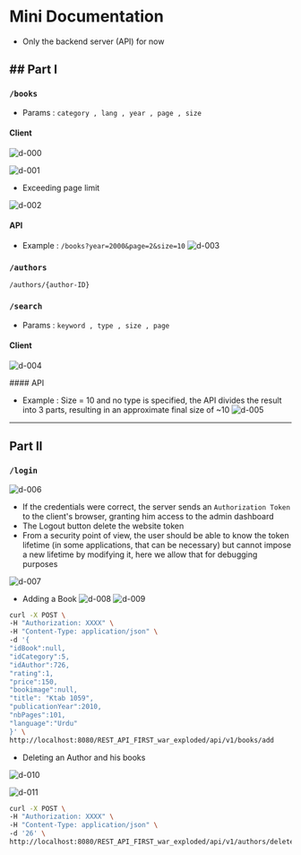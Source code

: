 # Mini Documentation

* Only the backend server (API) for now

## Part I
---
### `/books`

- Params : `category , lang , year , page , size`

#### Client

![d-000](https://github.com/user-attachments/assets/b9ad7359-dfd2-4e04-97f1-b67b06353962)

![d-001](https://github.com/user-attachments/assets/8de5a441-883f-4017-9736-af2cb6867ba3)

- Exceeding page limit

![d-002](https://github.com/user-attachments/assets/e627f421-72d8-49ad-bfd1-7937d3df4b33)

#### API

* Example : `/books?year=2000&page=2&size=10`
![d-003](https://github.com/user-attachments/assets/332c67a3-bf66-4151-a6d6-7b709b477837)

### `/authors`

`/authors/{author-ID}`

### `/search`

- Params : `keyword , type , size , page`

#### Client
![d-004](https://github.com/user-attachments/assets/4670f140-841d-4c49-af49-952a90cd382d)

#### API

* Example : Size = 10 and no type is specified, the API divides the result into 3 parts, resulting in an approximate final size of ~10
![d-005](https://github.com/user-attachments/assets/e25b8310-56bc-4f2f-9386-dfbc9c881f90)

---

## Part II

### `/login`

![d-006](https://github.com/user-attachments/assets/8ba84631-3ffe-41f4-8062-0981c31af055)

* If the credentials were correct, the server sends an `Authorization Token` to the client's browser, granting him access to the admin dashboard
* The Logout button delete the website token
* From a security point of view, the user should be able to know the token lifetime (in some applications, that can be necessary) but cannot impose a new lifetime by modifying it, here we allow that for debugging purposes

![d-007](https://github.com/user-attachments/assets/be46d42f-969f-488f-a37b-a6af2695019e)
* Adding a Book
![d-008](https://github.com/user-attachments/assets/7c7da15b-7303-4609-b1c0-0d4fac8b8dab)
![d-009](https://github.com/user-attachments/assets/2d56df93-2c79-4e67-9f38-8f8c5a63814c)

```bash
curl -X POST \
-H "Authorization: XXXX" \
-H "Content-Type: application/json" \
-d '{
"idBook":null,
"idCategory":5,
"idAuthor":726,
"rating":1,
"price":150,
"bookimage":null,
"title": "Ktab 1059",
"publicationYear":2010,
"nbPages":101,
"language":"Urdu"
}' \
http://localhost:8080/REST_API_FIRST_war_exploded/api/v1/books/add
```

* Deleting an Author and his books

![d-010](https://github.com/user-attachments/assets/4f8d3eea-00fd-485d-a615-eca7eea79453)

![d-011](https://github.com/user-attachments/assets/77fabeb4-2dc0-44da-b5d8-3da0d2f5491c)

```bash
curl -X POST \
-H "Authorization: XXXX" \
-H "Content-Type: application/json" \
-d '26' \
http://localhost:8080/REST_API_FIRST_war_exploded/api/v1/authors/delete
```
